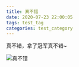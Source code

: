 ```yaml
---
title: 真不错
date: 2020-07-23 22:00:05
tags: test_tag
categories: test_category
---
```


真不错，拿了冠军真不错~

<!-- more -->

![真不错](https://charfole-blog.oss-cn-shenzhen.aliyuncs.com/image/cham.jpg)